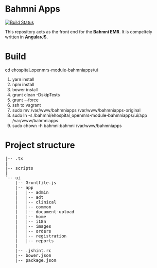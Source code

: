 # Bahmni Apps

[![Build Status](https://travis-ci.org/Bahmni/openmrs-module-bahmniapps.svg?branch=master)](https://travis-ci.org/Bahmni/openmrs-module-bahmniapps)

This repository acts as the front end for the **Bahmni EMR**. It is compeltely written in **AngularJS**.


# Build
cd ehospital_openmrs-module-bahmniapps/ui
1. yarn install
2. npm install
3. bower install
4. grunt clean -DskipTests
5. grunt --force
6. ssh to vagrant
7. sudo mv /var/www/bahmniapps /var/www/bahmniapps-original
8. sudo ln -s /bahmni/ehospital_openmrs-module-bahmniapps/ui/app /var/www/bahmniapps
9. sudo chown -h bahmni:bahmni /var/www/bahmniapps

# Project structure

<pre>
|-- .tx
|   
|-- scripts
|	
`-- ui
    |-- Gruntfile.js
    |-- app
    |	|-- admin
    |   |-- adt
    |   |-- clinical
    |   |-- common
    |   |-- document-upload
    |   |-- home
    |	|-- i18n
    |   |-- images
    |   |-- orders
    |   |-- registration
    |   |-- reports
    |
    |-- .jshint.rc
    |-- bower.json
    |-- package.json
</pre>